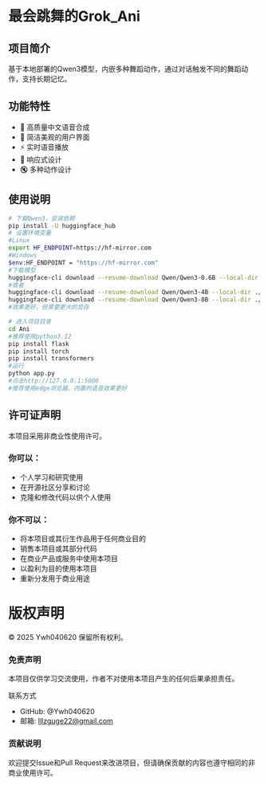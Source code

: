 # 最会跳舞的Grok_Ani
 
## 项目简介
基于本地部署的Qwen3模型，内嵌多种舞蹈动作，通过对话触发不同的舞蹈动作，支持长期记忆。

## 功能特性
- 🎵 高质量中文语音合成
- 🎨 简洁美观的用户界面
- ⚡ 实时语音播放
- 📱 响应式设计
- 🔇 多种动作设计

## 使用说明
```bash
# 下载Qwen3，安装依赖
pip install -U huggingface_hub
# 设置环境变量
#Linux
export HF_ENDPOINT=https://hf-mirror.com
#Windows
$env:HF_ENDPOINT = "https://hf-mirror.com"
#下载模型
huggingface-cli download --resume-download Qwen/Qwen3-0.6B --local-dir ./Qwen3-0.6B
#或者
huggingface-cli download --resume-download Qwen/Qwen3-4B --local-dir ./Qwen3-0.6B
huggingface-cli download --resume-download Qwen/Qwen3-8B --local-dir ./Qwen3-0.6B
#效果更好，但需要更大的显存
```
```bash
# 进入项目目录
cd Ani
#推荐使用python3.12
pip install flask
pip install torch
pip install transformers
#运行
python app.py
#点击http://127.0.0.1:5000
#推荐使用edge浏览器，内置的语音效果更好
```

## 许可证声明
本项目采用非商业性使用许可。

### 你可以：
- 个人学习和研究使用
- 在开源社区分享和讨论
- 克隆和修改代码以供个人使用
### 你不可以：
- 将本项目或其衍生作品用于任何商业目的
- 销售本项目或其部分代码
- 在商业产品或服务中使用本项目
- 以盈利为目的使用本项目
- 重新分发用于商业用途


# 版权声明
© 2025 Ywh040620 保留所有权利。

### 免责声明
本项目仅供学习交流使用，作者不对使用本项目产生的任何后果承担责任。

联系方式
- GitHub: @Ywh040620
- 邮箱: lllzguge22@gmail.com
### 贡献说明
欢迎提交Issue和Pull Request来改进项目，但请确保贡献的内容也遵守相同的非商业使用许可。
